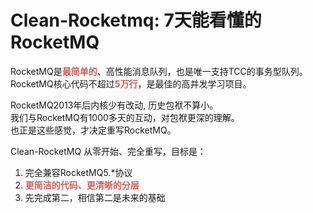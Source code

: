 # Clean-Rocketmq: 7天能看懂的RocketMQ 
RocketMQ是<strong style="color:#D55F5B;">最简单的</strong>、高性能消息队列，也是唯一支持TCC的事务型队列。<br />
RocketMQ核心代码不超过<strong style="color: #D55F5B;">5万行</strong>，是最佳的高并发学习项目。

RocketMQ2013年后内核少有改动, 历史包袱不算小。<br />
我们与RocketMQ有1000多天的互动，对包袱更深的理解。<br />
也正是这些感觉，才决定重写RocketMQ。

Clean-RocketMQ 从零开始、完全重写，目标是：
1. 完全兼容RocketMQ5.*协议
2. <strong style="color:#D55F5B;">更简洁的代码、更清晰的分层</strong>
3. 先完成第二，相信第二是未来的基础








